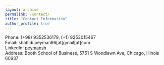 ```yaml
---
layout: archive
permalink: /contact/
title: "Contact Information"
author_profile: true
---
```


Phone: (+98) 9352536179, (+1) 9253015467 <br>
Email: shahidi.peyman96[at]gmail[at]com <br>
LinkedIn: [peymansh](https://www.linkedin.com/in/peymansh) <br>
Address: Booth School of Business, 5751 S Woodlawn Ave, Chicago, Illinois 60637
